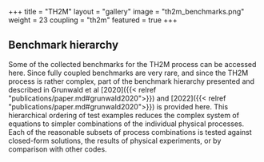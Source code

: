 +++
title = "TH2M"
layout = "gallery"
image = "th2m_benchmarks.png"
weight = 23
coupling = "th2m"
featured = true
+++

## Benchmark hierarchy

Some of the collected benchmarks for the TH2M process can be accessed here. Since fully coupled benchmarks are very rare, and since the TH2M process is rather complex, part of the benchmark hierarchy presented and described in Grunwald et al [2020]({{< relref "publications/paper.md#grunwald2020">}}) and [2022]({{< relref "publications/paper.md#grunwald2020">}}) is provided here.
This hierarchical ordering of test examples reduces the complex system of equations to simpler combinations of the individual physical processes. Each of the reasonable subsets of process combinations is tested against closed-form solutions, the results of physical experiments, or by comparison with other codes.
